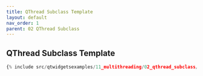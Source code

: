 ```yaml
---
title: QThread Subclass Template
layout: default
nav_order: 1
parent: 02 QThread Subclass
---
```


## QThread Subclass Template

```python
{% include src/qtwidgetsexamples/11_multithreading/02_qthread_subclass/01_qthreadsubclass_template.py %}
```